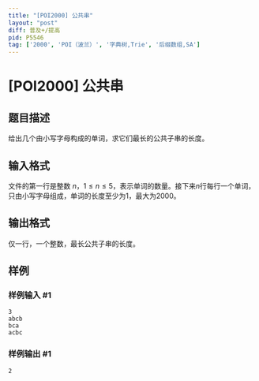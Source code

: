 ```yaml
---
title: "[POI2000] 公共串"
layout: "post"
diff: 普及+/提高
pid: P5546
tag: ['2000', 'POI（波兰）', '字典树,Trie', '后缀数组,SA']
---
```

# [POI2000] 公共串
## 题目描述

给出几个由小写字母构成的单词，求它们最长的公共子串的长度。

## 输入格式

文件的第一行是整数 $n$，$1\le n \le 5$，表示单词的数量。接下来$n$行每行一个单词，只由小写字母组成，单词的长度至少为$1$，最大为$2000$。
## 输出格式

仅一行，一个整数，最长公共子串的长度。
## 样例

### 样例输入 #1
```
3
abcb
bca
acbc
```
### 样例输出 #1
```
2
```

